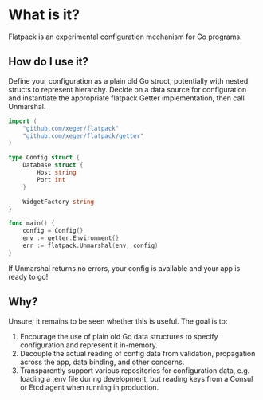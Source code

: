 What is it?
===========

Flatpack is an experimental configuration mechanism for Go programs.

How do I use it?
----------------

Define your configuration as a plain old Go struct, potentially with nested structs to represent hierarchy. Decide on
a data source for configuration and instantiate the appropriate flatpack Getter implementation, then call Unmarshal.

```go
import (
    "github.com/xeger/flatpack"
    "github.com/xeger/flatpack/getter"
)

type Config struct {
    Database struct {
        Host string
        Port int
    }

    WidgetFactory string
}

func main() {
    config = Config{}
    env := getter.Environment{}
    err := flatpack.Unmarshal(env, config)
}
```

If Unmarshal returns no errors, your config is available and your app is ready to go!

Why?
----

Unsure; it remains to be seen whether this is useful. The goal is to:

1. Encourage the use of plain old Go data structures to specify configuration and represent it in-memory.
2. Decouple the actual reading of config data from validation, propagation across the app, data binding, and
   other concerns.
3. Transparently support various repositories for configuration data, e.g. loading a .env file during development,
   but reading keys from a Consul or Etcd agent when running in production.
